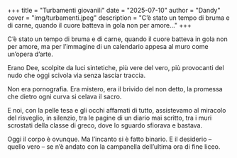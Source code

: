 +++
title = "Turbamenti giovanili"
date = "2025-07-10"
author = "Dandy"
cover = "img/turbamenti.jpeg"
description = "C’è stato un tempo di bruma e di carne, quando il cuore batteva in gola non per amore..."
+++

C’è stato un tempo di bruma e di carne, quando il cuore batteva in gola non per amore, ma per l’immagine di un calendario appesa al muro come un’opera d’arte.

Erano Dee, scolpite da luci sintetiche, più vere del vero, più provocanti del nudo che oggi scivola via senza lasciar traccia.

Non era pornografia. Era mistero, era il brivido del non detto, la promessa che dietro ogni curva si celava il sacro.

E noi, con la pelle tesa e gli occhi affamati di tutto, assistevamo al miracolo del risveglio, in silenzio, tra le pagine di un diario mai scritto, tra i muri scrostati della classe di greco, dove lo sguardo sfiorava e bastava.

Oggi il corpo è ovunque. Ma l’incanto si è fatto binario. E il desiderio – quello vero – se n’è andato con la campanella dell’ultima ora di fine liceo.
